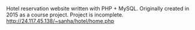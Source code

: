 Hotel reservation website written with PHP + MySQL.
Originally created in 2015 as a course project.
Project is incomplete.
http://24.117.45.138/~sanha/hotel/home.php
